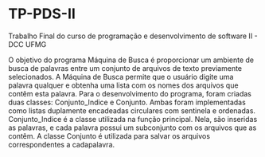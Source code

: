 # TP-PDS-II
Trabalho Final do curso de programação e desenvolvimento de software II - DCC UFMG

O objetivo do programa Máquina de Busca é proporcionar um ambiente de busca de palavras entre um conjunto de arquivos de texto previamente selecionados.
A Máquina de Busca permite que o usuário digite uma palavra qualquer e obtenha uma lista com os nomes dos arquivos que contêm esta palavra.
Para o desenvolvimento do programa, foram criadas duas classes: Conjunto_Indice e Conjunto. Ambas foram implementadas como listas duplamente
encadeadas circulares com sentinela e ordenadas.
Conjunto_Indice é a classe utilizada na função principal. Nela, são inseridas as palavras, e cada palavra possui um subconjunto com os arquivos que as contêm.
A classe Conjunto é utilizada para salvar os arquivos correspondentes a cadapalavra.

